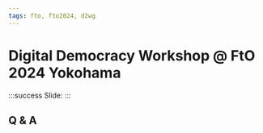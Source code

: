 ```yaml
---
tags: fto, fto2024, d2wg
---
```


# Digital Democracy Workshop @ FtO 2024 Yokohama

:::success
Slide: [](https://docs.google.com/presentation/d/12bP32V3fqlBG8A5-h9Jt6wItR5_cl23Y/edit)
:::


## Q & A


